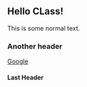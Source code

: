 ## Hello CLass!

This is some normal text.

### Another header

[Google](www.google.com)
#### Last Header
